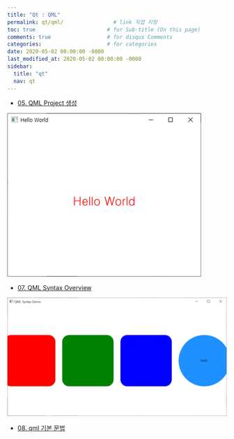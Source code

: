 ```yaml
---
title: "Qt : QML"
permalink: qt/qml/                # link 직접 지정
toc: true                       # for Sub-title (On this page)
comments: true                  # for disqus Comments
categories:                     # for categories
date: 2020-05-02 00:00:00 -0000
last_modified_at: 2020-05-02 00:00:00 -0000
sidebar:
  title: "qt"
  nav: qt
---
```


* [05. QML Project 생성](/qt/qml/05/)

![](/file/image/qt-qml-05-03.png)

* [07. QML Syntax Overview](/qt/qml/07/)

![](/file/image/qt-qml-07-01.png)

* [08. qml 기본 문법](/qt/qml/08/)